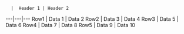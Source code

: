       |  Header 1 | Header 2
 ---|---|---
 Row1 | Data 1 | Data 2
 Row2 | Data 3 | Data 4
 Row3 | Data 5 | Data 6
 Row4 | Data 7 | Data 8
 Row5 | Data 9 | Data 10
 
 
